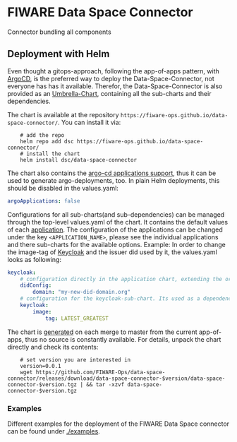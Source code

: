 # FIWARE Data Space Connector

Connector bundling all components

## Deployment with Helm

Even thought a gitops-approach, following the app-of-apps pattern, with [ArgoCD](https://argo-cd.readthedocs.io/en/stable/), is the preferred way to deploy the Data-Space-Connector, not everyone has has it available. Therefor, the Data-Space-Connector is also provided as an [Umbrella-Chart](https://helm.sh/docs/howto/charts_tips_and_tricks/#complex-charts-with-many-dependencies), containing all the sub-charts and their dependencies.

The chart is available at the repository ```https://fiware-ops.github.io/data-space-connector/```. You can install it via:

```shell
    # add the repo
    helm repo add dsc https://fiware-ops.github.io/data-space-connector/
    # install the chart
    helm install dsc/data-space-connector
```

The chart also contains the [argo-cd applications support](./data-space-connector/templates/), thus it can be used to generate argo-deployments, too. In plain Helm deployments, this should be disabled in the values.yaml:
```yaml
argoApplications: false
```

Configurations for all sub-charts(and sub-dependencies) can be managed through the top-level values.yaml of the chart. It contains the default values of each [application](./applications/). The configuration of the applications can be changed under the key ```<APPLICATION_NAME>```, please see the individual applications and there sub-charts for the available options. 
Example:
In order to change the image-tag of [Keycloak](./applications/keycloak/) and the issuer did used by it, the values.yaml looks as following:
```yaml
keycloak:
    # configuration directly in the application chart, extending the original keycloak chart
    didConfig:
        domain: "my-new-did-domain.org"
    # configuration for the keycloak-sub-chart. Its used as a dependency to the application, thus all config is accessible under the dependency name
    keycloak:
        image:
            tag: LATEST_GREATEST
```

The chart is [generated](generate.sh) on each merge to master from the current app-of-apps, thus no source is constantly available. For details, unpack the chart directly and check its contents:
```shell  
    # set version you are interested in
    version=0.0.1
    wget https://github.com/FIWARE-Ops/data-space-connector/releases/download/data-space-connector-$version/data-space-connector-$version.tgz | && tar -xzvf data-space-connector-$version.tgz
```


### Examples

Different examples for the deployment of the FIWARE Data Space connector can be found 
under [./examples](./examples).
